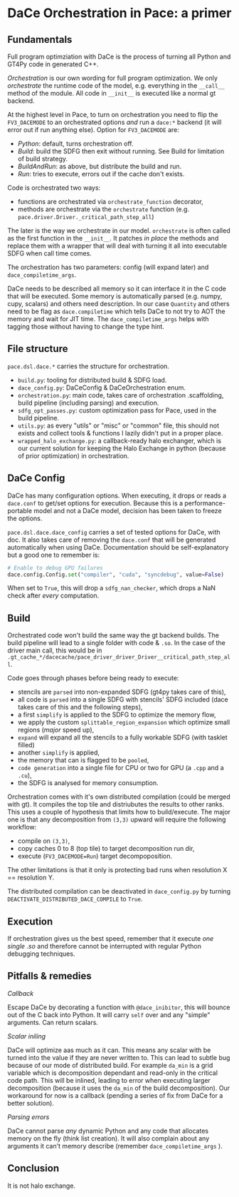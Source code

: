 DaCe Orchestration in Pace: a primer
====================================


Fundamentals
------------

Full program optimziation with DaCe is the process of turning all Python and GT4Py code in generated C++.

_Orchestration_ is our own wording for full program optimization. We only _orchestrate_ the runtime code of the model, e.g. everything in the `__call__` method of the module. All code in `__init__` is executed like a normal gt backend.

At the highest level in Pace, to turn on orchestration you need to flip the `FV3_DACEMODE` to an orchestrated options _and_ run a `dace:*` backend (it will error out if run anything else). Option for `FV3_DACEMODE` are:
- _Python_: default, turns orchestration off.
- _Build_: build the SDFG then exit without running. See Build for limitation of build strategy.
- _BuildAndRun_: as above, but distribute the build and run.
- _Run_: tries to execute, errors out if the cache don't exists.

Code is orchestrated two ways:
- functions are orchestrated via `orchestrate_function` decorator,
- methods are orchestrate via the `orchestrate` function (e.g. `pace.driver.Driver._critical_path_step_all`)

The later is the way we orchestrate in our model. `orchestrate` is often called as the first function in the `__init__`. It patches _in place_ the methods and replace them with a wrapper that will deal with turning it all into executable SDFG when call time comes.

The orchestration has two parameters: config (will expand later) and `dace_compiletime_args`.

DaCe needs to be described all memory so it can interface it in the C code that will be executed. Some memory is automatically parsed (e.g. numpy, cupy, scalars) and others need description. In our case `Quantity` and others need to be flag as `dace.compiletime` which tells DaCe to not try to AOT the memory and wait for JIT time. The `dace_compiletime_args` helps with tagging those without having to change the type hint.

File structure
--------------

`pace.dsl.dace.*` carries the structure for orchestration.
* `build.py`: tooling for distributed build & SDFG load.
* `dace_config.py`: DaCeConfig & DaCeOrchestration enum.
* `orchestration.py`: main code, takes care of orchestration .scaffolding, build pipeline (including parsing) and execution.
* `sdfg_opt_passes.py`: custom optimization pass for Pace, used in the build pipeline.
* `utils.py`: as every "utils" or "misc" or "common" file, this should not exists and collect tools & functions I lazily didn't put in a proper place.
* `wrapped_halo_exchange.py`: a callback-ready halo exchanger, which is our current solution for keeping the Halo Exchange in python (because of prior optimization) in orchestration.

DaCe Config
-----------

DaCe has many configuration options. When executing, it drops or reads a `dace.conf` to get/set options for execution. Because this is a performance-portable model and not a DaCe model, decision has been taken to freeze the options.

`pace.dsl.dace.dace_config` carries a set of tested options for DaCe, with doc. It also takes care of removing the `dace.conf` that will be generated automatically when using DaCe. Documentation should be self-explanatory but a good one to remember is:

```python
# Enable to debug GPU failures
dace.config.Config.set("compiler", "cuda", "syncdebug", value=False)
```
When set to `True`, this will drop a `sdfg_nan_checker`, which drops a NaN check after _every_ computation.

Build
-----

Orchestrated code won't build the same way the gt backend builds. The build pipeline will lead to a single folder with code & `.so`. In the case of the driver main call, this would be in `.gt_cache_*/dacecache/pace_driver_driver_Driver__critical_path_step_all`.

Code goes through phases before being ready to execute:
* stencils are `parsed` into non-expanded SDFG (gt4py takes care of this),
* all code is `parsed` into a single SDFG with stencils' SDFG included (dace takes care of this and the following steps),
* a first `simplify` is applied to the SDFG to optimize the memory flow,
* we apply the custom `splittable_region_expansion` which optimize small regions (_major_ speed up),
* `expand` will expand all the stencils to a fully workable SDFG (with tasklet filled)
* another `simplify` is applied,
* the memory that can is flagged to be `pooled`,
* `code generation` into a single file for CPU or two for GPU (a `.cpp` and a `.cu`),
* the SDFG is analysed for memory consumption.


Orchestration comes with it's own distributed compilation (could be merged with gt). It compiles the top tile and distriubutes the results to other ranks. This uses a couple of hypothesis that limits how to build/execute. The major one is that any decomposition from `(3,3)` upward will require the following workflow:
- compile on `(3,3)`,
- copy caches 0 to 8 (top tile) to target decomposition run dir,
- execute (`FV3_DACEMODE=Run`) target decompoposition.

The other limitations is that it only is protecting bad runs when resolution X == resolution Y.

The distributed compilation can be deactivated in `dace_config.py` by turning `DEACTIVATE_DISTRIBUTED_DACE_COMPILE` to `True`.

Execution
---------

If orchestration gives us the best speed, remember that it execute _one single .so_ and therefore cannot be interrupted with regular Python debugging techniques.

Pitfalls & remedies
-------------------

_Callback_

Escape DaCe by decorating a function with `@dace_inibitor`, this will bounce out of the C back into Python. It will carry `self` over and any "simple" arguments. Can return scalars.

_Scalar iniling_

DaCe will optimize aas much as it can. This means any scalar with be turned into the value if they are never written to. This can lead to subtle bug because of our mode of distributed build. For example `da_min` is a grid variable which is decomposition dependant and read-only in the critical code path. This will be inlined, leading to error when executing larger decomposition (because it uses the `da_min` of the build decomposition). Our workaround for now is a callback (pending a series of fix from DaCe for a better solution).

_Parsing errors_

DaCe cannot parse _any_ dynamic Python and any code that allocates memory on the fly (think list creation). It will also complain about any arguments it can't memory describe (remember `dace_compiletime_args` ).

Conclusion
----------

It is not halo exchange.
